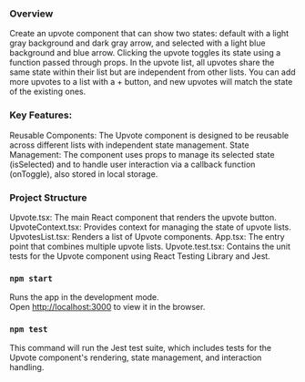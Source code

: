 ### Overview
Create an upvote component that can show two states: default with a light gray background and dark gray arrow, and selected with a light blue background and blue arrow. Clicking the upvote toggles its state using a function passed through props. In the upvote list, all upvotes share the same state within their list but are independent from other lists. You can add more upvotes to a list with a + button, and new upvotes will match the state of the existing ones.

### Key Features:
Reusable Components: The Upvote component is designed to be reusable across different lists with independent state management.
State Management: The component uses props to manage its selected state (isSelected) and to handle user interaction via a callback function (onToggle), also stored in local storage.

### Project Structure
Upvote.tsx: The main React component that renders the upvote button.
UpvoteContext.tsx: Provides context for managing the state of upvote lists.
UpvotesList.tsx: Renders a list of Upvote components.
App.tsx: The entry point that combines multiple upvote lists.
Upvote.test.tsx: Contains the unit tests for the Upvote component using React Testing Library and Jest.

### `npm start`

Runs the app in the development mode.\
Open [http://localhost:3000](http://localhost:3000) to view it in the browser.


### `npm test`

This command will run the Jest test suite, which includes tests for the Upvote component's rendering, state management, and interaction handling.

